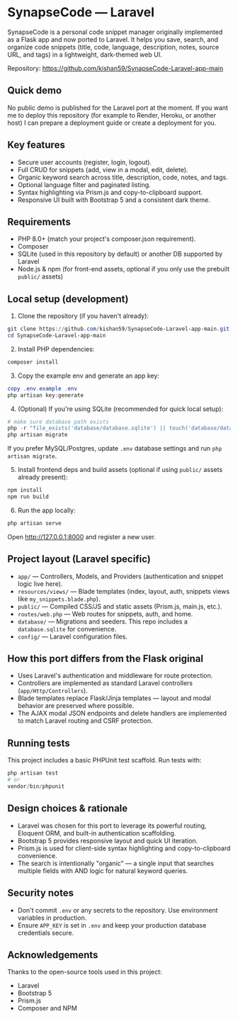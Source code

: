 # SynapseCode — Laravel

SynapseCode is a personal code snippet manager originally implemented as a Flask app and now ported to Laravel. It helps you save, search, and organize code snippets (title, code, language, description, notes, source URL, and tags) in a lightweight, dark-themed web UI.

Repository: https://github.com/kishan59/SynapseCode-Laravel-app-main

## Quick demo

No public demo is published for the Laravel port at the moment. If you want me to deploy this repository (for example to Render, Heroku, or another host) I can prepare a deployment guide or create a deployment for you.

## Key features

- Secure user accounts (register, login, logout).
- Full CRUD for snippets (add, view in a modal, edit, delete).
- Organic keyword search across title, description, code, notes, and tags.
- Optional language filter and paginated listing.
- Syntax highlighting via Prism.js and copy-to-clipboard support.
- Responsive UI built with Bootstrap 5 and a consistent dark theme.

## Requirements

- PHP 8.0+ (match your project's composer.json requirement).
- Composer
- SQLite (used in this repository by default) or another DB supported by Laravel
- Node.js & npm (for front-end assets, optional if you only use the prebuilt `public/` assets)

## Local setup (development)

1. Clone the repository (if you haven't already):

```powershell
git clone https://github.com/kishan59/SynapseCode-Laravel-app-main.git
cd SynapseCode-Laravel-app-main
```

2. Install PHP dependencies:

```powershell
composer install
```

3. Copy the example env and generate an app key:

```powershell
copy .env.example .env
php artisan key:generate
```

4. (Optional) If you're using SQLite (recommended for quick local setup):

```powershell
# make sure database path exists
php -r "file_exists('database/database.sqlite') || touch('database/database.sqlite');"
php artisan migrate
```

If you prefer MySQL/Postgres, update `.env` database settings and run `php artisan migrate`.

5. Install frontend deps and build assets (optional if using `public/` assets already present):

```powershell
npm install
npm run build
```

6. Run the app locally:

```powershell
php artisan serve
```

Open http://127.0.0.1:8000 and register a new user.

## Project layout (Laravel specific)

- `app/` — Controllers, Models, and Providers (authentication and snippet logic live here).
- `resources/views/` — Blade templates (index, layout, auth, snippets views like `my_snippets.blade.php`).
- `public/` — Compiled CSS/JS and static assets (Prism.js, main.js, etc.).
- `routes/web.php` — Web routes for snippets, auth, and home.
- `database/` — Migrations and seeders. This repo includes a `database.sqlite` for convenience.
- `config/` — Laravel configuration files.

## How this port differs from the Flask original

- Uses Laravel's authentication and middleware for route protection.
- Controllers are implemented as standard Laravel controllers (`app/Http/Controllers`).
- Blade templates replace Flask/Jinja templates — layout and modal behavior are preserved where possible.
- The AJAX modal JSON endpoints and delete handlers are implemented to match Laravel routing and CSRF protection.

## Running tests

This project includes a basic PHPUnit test scaffold. Run tests with:

```powershell
php artisan test
# or
vendor/bin/phpunit
```

## Design choices & rationale

- Laravel was chosen for this port to leverage its powerful routing, Eloquent ORM, and built-in authentication scaffolding.
- Bootstrap 5 provides responsive layout and quick UI iteration.
- Prism.js is used for client-side syntax highlighting and copy-to-clipboard convenience.
- The search is intentionally "organic" — a single input that searches multiple fields with AND logic for natural keyword queries.

## Security notes

- Don't commit `.env` or any secrets to the repository. Use environment variables in production.
- Ensure `APP_KEY` is set in `.env` and keep your production database credentials secure.

## Acknowledgements

Thanks to the open-source tools used in this project:

- Laravel
- Bootstrap 5
- Prism.js
- Composer and NPM